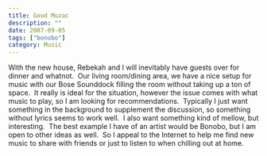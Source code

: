 ```yaml
---
title: Good Muzac
description: ""
date: 2007-09-05
tags: ["bonobo"]
category: Music
---
```



With the new house, Rebekah and I will inevitably have guests over for dinner and whatnot.&nbsp; Our living room/dining area, we have a nice setup for music with our Bose Sounddock filling the room without taking up a ton of space.&nbsp; It really is ideal for the situation, however the issue comes with what music to play, so I am looking for recommendations.&nbsp; Typically I just want something in the background to supplement the discussion, so something without lyrics seems to work well.&nbsp; I also want something kind of mellow, but interesting.&nbsp; The best example I have of an artist would be Bonobo, but I am open to other ideas as well.&nbsp; So I appeal to the Internet to help me find new music to share with friends or just to listen to when chilling out at home.
